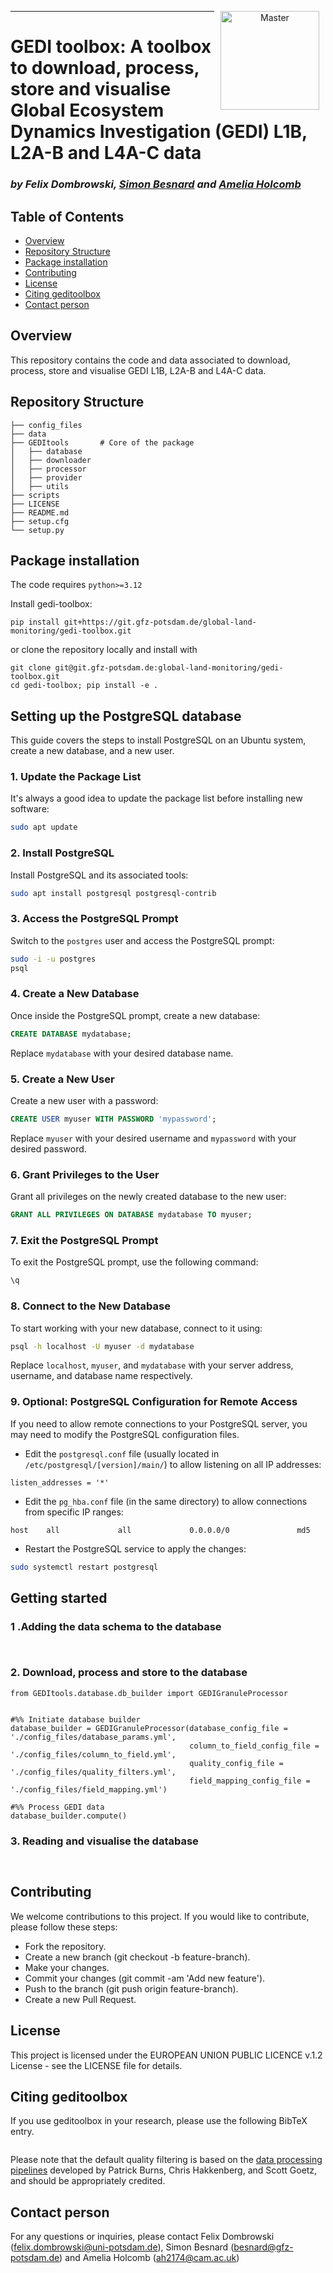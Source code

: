 <p align="center">
<a href="https://git.gfz-potsdam.de/global-land-monitoring/gedi-toolbox.git">
    <img src="https://media.gfz-potsdam.de/gfz/wv/pic/Bildarchiv/gfz/GFZ-CD_LogoRGB_en.png" alt="Master" height="158px" hspace="10px" vspace="0px" align="right">
  </a>
</p>

***
# GEDI toolbox: A toolbox to download, process, store and visualise Global Ecosystem Dynamics Investigation (GEDI) L1B, L2A-B and L4A-C data #

### *by Felix Dombrowski, [Simon Besnard](https://simonbesnard1.github.io/) and [Amelia Holcomb](https://ameliaholcomb.github.io/)*

## Table of Contents

- [Overview](#overview)
- [Repository Structure](#repository-structure)
- [Package installation](#package-installation)
- [Contributing](#contributing)
- [License](#license)
- [Citing geditoolbox](#citing-geditoolbox)
- [Contact person](#contact-person)

## Overview
This repository contains the code and data associated to download, process, store and visualise GEDI L1B, L2A-B and L4A-C data.

## Repository Structure

```plaintext
├── config_files
├── data
├── GEDItools 		# Core of the package
│   ├── database
│   ├── downloader
│   ├── processor
│   ├── provider
│   ├── utils
├── scripts
├── LICENSE
├── README.md
├── setup.cfg
└── setup.py
```

## Package installation

The code requires `python>=3.12`

Install gedi-toolbox:

```
pip install git+https://git.gfz-potsdam.de/global-land-monitoring/gedi-toolbox.git

```

or clone the repository locally and install with

```
git clone git@git.gfz-potsdam.de:global-land-monitoring/gedi-toolbox.git
cd gedi-toolbox; pip install -e .
```

## Setting up the PostgreSQL database

This guide covers the steps to install PostgreSQL on an Ubuntu system, create a new database, and a new user.

### 1. Update the Package List
It's always a good idea to update the package list before installing new software:

```bash
sudo apt update
```

### 2. Install PostgreSQL
Install PostgreSQL and its associated tools:

```bash
sudo apt install postgresql postgresql-contrib
```

### 3. Access the PostgreSQL Prompt
Switch to the `postgres` user and access the PostgreSQL prompt:

```bash
sudo -i -u postgres
psql
```

### 4. Create a New Database
Once inside the PostgreSQL prompt, create a new database:

```sql
CREATE DATABASE mydatabase;
```

Replace `mydatabase` with your desired database name.

### 5. Create a New User
Create a new user with a password:

```sql
CREATE USER myuser WITH PASSWORD 'mypassword';
```

Replace `myuser` with your desired username and `mypassword` with your desired password.

### 6. Grant Privileges to the User
Grant all privileges on the newly created database to the new user:

```sql
GRANT ALL PRIVILEGES ON DATABASE mydatabase TO myuser;
```

### 7. Exit the PostgreSQL Prompt
To exit the PostgreSQL prompt, use the following command:

```bash
\q
```

### 8. Connect to the New Database
To start working with your new database, connect to it using:

```bash
psql -h localhost -U myuser -d mydatabase
```

Replace `localhost`, `myuser`, and `mydatabase` with your server address, username, and database name respectively.

### 9. Optional: PostgreSQL Configuration for Remote Access
If you need to allow remote connections to your PostgreSQL server, you may need to modify the PostgreSQL configuration files.

- Edit the `postgresql.conf` file (usually located in `/etc/postgresql/[version]/main/`) to allow listening on all IP addresses:

```plaintext
listen_addresses = '*'
```

- Edit the `pg_hba.conf` file (in the same directory) to allow connections from specific IP ranges:

```plaintext
host    all             all             0.0.0.0/0               md5
```

- Restart the PostgreSQL service to apply the changes:

```bash
sudo systemctl restart postgresql
```

## Getting started

### 1 .Adding the data schema to the database
```


```

### 2. Download, process and store to the database
```
from GEDItools.database.db_builder import GEDIGranuleProcessor


#%% Initiate database builder
database_builder = GEDIGranuleProcessor(database_config_file = './config_files/database_params.yml', 
                                        column_to_field_config_file = './config_files/column_to_field.yml',
                                        quality_config_file = './config_files/quality_filters.yml',
                                        field_mapping_config_file = './config_files/field_mapping.yml')

#%% Process GEDI data
database_builder.compute()

```

### 3. Reading and visualise the database
```


```

## Contributing

We welcome contributions to this project. If you would like to contribute, please follow these steps:

- Fork the repository.
- Create a new branch (git checkout -b feature-branch).
- Make your changes.
- Commit your changes (git commit -am 'Add new feature').
- Push to the branch (git push origin feature-branch).
- Create a new Pull Request.

## License
This project is licensed under the EUROPEAN UNION PUBLIC LICENCE v.1.2 License - see the LICENSE file for details.

## Citing geditoolbox

If you use geditoolbox in your research, please use the following BibTeX entry.

```

```
Please note that the default quality filtering is based on the [data processing pipelines](https://docs.google.com/document/d/1XmcoV8-k-8C_Tmh-CJ4sYvlvOqkbiXP1Kah_KrCkMqU/edit) developed by Patrick Burns, Chris Hakkenberg, and Scott Goetz, and should be appropriately credited.

## Contact person
For any questions or inquiries, please contact Felix Dombrowski (felix.dombrowski@uni-potsdam.de), Simon Besnard (besnard@gfz-potsdam.de) and Amelia Holcomb (ah2174@cam.ac.uk)

